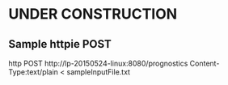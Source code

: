 # UNDER CONSTRUCTION

## Sample httpie POST

http POST http://lp-20150524-linux:8080/prognostics Content-Type:text/plain < sampleInputFile.txt